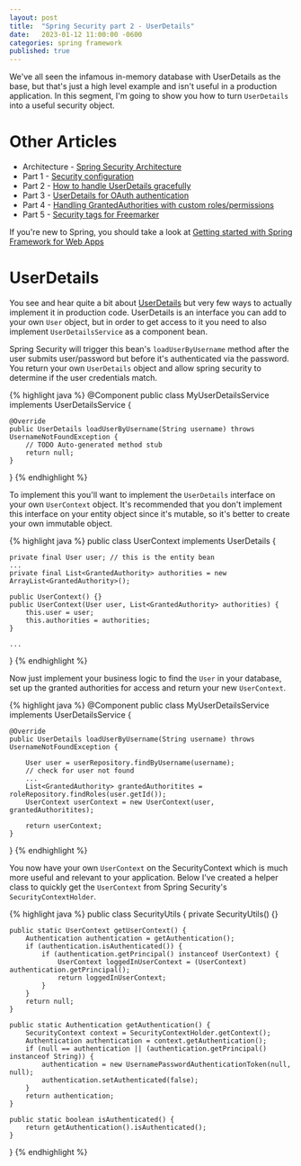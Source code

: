 ```yaml
---
layout: post
title:  "Spring Security part 2 - UserDetails"
date:   2023-01-12 11:00:00 -0600
categories: spring framework
published: true
---
```

We've all seen the infamous in-memory database with UserDetails as the base, but that's just a high level example and isn't useful in a production application. In this segment, I'm going to show you how to turn `UserDetails` into a useful security object.

# Other Articles
* Architecture - [Spring Security Architecture](/spring/framework/2023/01/spring-security-overview.html)
* Part 1 - [Security configuration](/spring/framework/2023/01/spring-security-part1-config.html)
* Part 2 - [How to handle UserDetails gracefully](/spring/framework/2023/01/spring-security-part2-UserDetails.html)
* Part 3 - [UserDetails for OAuth authentication](/spring/framework/2023/01/spring-security-part3-OidcUser.html)
* Part 4 - [Handling GrantedAuthorities with custom roles/permissions](/spring/framework/2023/01/spring-security-part4-GrantedAuthority.html)
* Part 5 - [Security tags for Freemarker](/spring/framework/2023/01/spring-security-part5-security-tags.html)

If you're new to Spring, you should take a look at [Getting started with Spring Framework for Web Apps](/spring/framework/2023/01/09/spring-initializer)


# UserDetails
You see and hear quite a bit about [UserDetails](https://docs.spring.io/spring-security/site/docs/current/api/org/springframework/security/core/userdetails/UserDetails.html) but very few ways to actually implement it in production code. UserDetails is an interface you can add to your own `User` object, but in order to get access to it you need to also implement `UserDetailsService` as a component bean. 

Spring Security will trigger this bean's `loadUserByUsername` method after the user submits user/password but before it's authenticated via the password. You return your own `UserDetails` object and allow spring security to determine if the user credentials match. 

{% highlight java %}
@Component
public class MyUserDetailsService implements UserDetailsService {

	@Override
	public UserDetails loadUserByUsername(String username) throws UsernameNotFoundException {
		// TODO Auto-generated method stub
		return null;
	}

}
{% endhighlight %}


To implement this you'll want to implement the `UserDetails` interface on your own `UserContext` object. It's recommended that you don't implement this interface on your entity object since it's mutable, so it's better to create your own immutable object. 

{% highlight java %}
public class UserContext implements UserDetails {

    private final User user; // this is the entity bean
    ...
	private final List<GrantedAuthority> authorities = new ArrayList<GrantedAuthority>();

	public UserContext() {}
	public UserContext(User user, List<GrantedAuthority> authorities) { 
		this.user = user;
		this.authorities = authorities;
	}

    ...
}
{% endhighlight %}

Now just implement your business logic to find the `User` in your database, set up the granted authorities for access and return your new `UserContext`. 

{% highlight java %}
@Component
public class MyUserDetailsService implements UserDetailsService {

	@Override
	public UserDetails loadUserByUsername(String username) throws UsernameNotFoundException {

        User user = userRepository.findByUsername(username);
        // check for user not found
        ...
        List<GrantedAuthority> grantedAuthoritites = roleRepository.findRoles(user.getId());
        UserContext userContext = new UserContext(user, grantedAuthoritites);

        return userContext;
	}

}
{% endhighlight %}

You now have your own `UserContext` on the SecurityContext which is much more useful and relevant to your application. Below I've created a helper class to quickly get the `UserContext` from Spring Security's `SecurityContextHolder`. 

{% highlight java %}
public class SecurityUtils {
	private SecurityUtils() {}
		
	public static UserContext getUserContext() {
		Authentication authentication = getAuthentication();
		if (authentication.isAuthenticated()) {
			if (authentication.getPrincipal() instanceof UserContext) {
				UserContext loggedInUserContext = (UserContext) authentication.getPrincipal();
				return loggedInUserContext;
			}
		}
		return null;
	}

	public static Authentication getAuthentication() {
		SecurityContext context = SecurityContextHolder.getContext();		
		Authentication authentication = context.getAuthentication();
		if (null == authentication || (authentication.getPrincipal() instanceof String)) {
			authentication = new UsernamePasswordAuthenticationToken(null, null);
			authentication.setAuthenticated(false);
		}
		return authentication;
	}
	
	public static boolean isAuthenticated() {
		return getAuthentication().isAuthenticated();
	}
}
{% endhighlight %}